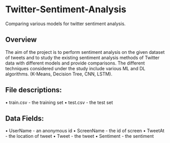 # Twitter-Sentiment-Analysis
Comparing various models for twitter sentiment analysis.

## Overview
The aim of the project is to perform sentiment analysis on the given dataset of tweets and to study the existing sentiment analysis methods of Twitter data with different models and provide comparisons. The different techniques considered under the study include various ML and DL algorithms. (K-Means, Decision Tree, CNN, LSTM).

## File descriptions:
•	train.csv - the training set
•	test.csv - the test set

## Data Fields:
•	UserName - an anonymous id
•	ScreenName - the id of screen
•	TweetAt - the location of tweet
•	Tweet - the tweet
•	Sentiment - the sentiment

